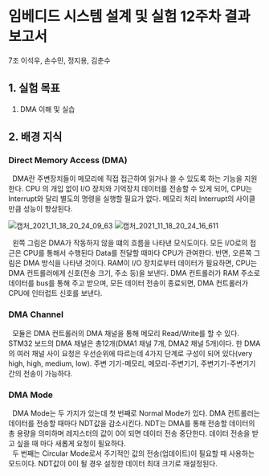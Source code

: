 # 임베디드 시스템 설계 및 실험 12주차 결과 보고서
7조 이석우, 손수민, 정지용, 김춘수


## 1. 실험 목표
1. DMA 이해 및 실습

## 2. 배경 지식

### Direct Memory Access (DMA)

&nbsp;&nbsp;DMA란 주변장치들이 메모리에 직접 접근하여 읽거나 쓸 수 있도록 하는 기능을 지원한다. CPU 의 개입 없이 I/O 장치와 기억장치 데이터를 전송할 수 있게 되어, CPU는 Interrupt와 달리 별도의 명령을 실행할 필요가 없다. 메모리 처리 Interrupt의 사이클만큼 성능이 향상된다.


![캡처_2021_11_18_20_24_09_63](https://user-images.githubusercontent.com/62247273/142562129-9a934f4c-8b0c-4610-8b1e-6688139ffe69.png)
![캡처_2021_11_18_20_24_16_611](https://user-images.githubusercontent.com/62247273/142562130-809a6792-6013-450f-be57-e18cbd7600c4.png)

&nbsp;&nbsp;왼쪽 그림은 DMA가 작동하지 않을 떄의 흐름을 나타낸 모식도이다. 모든 I/O로의 접근은 CPU를 통해서 수행된다 Data를 전달할 때마다 CPU가 관여한다. 반면, 오른쪽 그림은 DMA 방식을 나타낸 것이다. RAM이 I/O 장치로부터 데이터가 필요하면, CPU는 DMA 컨트롤러에게 신호(전송 크기, 주소 등)을 보낸다. DMA 컨트롤러가 RAM 주소로 데이터를 bus를 통해 주고 받으며, 모든 데이터 전송이 종료되면, DMA 컨트롤러가 CPU에 인터럽트 신호를 보낸다.

### DMA Channel
&nbsp;&nbsp;모듈은 DMA 컨트롤러의 DMA 채널을 통해 메모리 Read/Write를 할 수 있다. STM32 보드의 DMA 채널은 총12개(DMA1 채널 7개, DMA2 채널 5개)이다. 한 DMA의 여러 채널 사이 요청은 우선순위에 따르는데 4가지 단계로 구성이 되어 있다(very high, high, medium, low). 주변 기기-메모리, 메모리-주변기기, 주변기기-주변기기 간의 전송이 가능하다.

### DMA Mode
&nbsp;&nbsp;DMA Mode는 두 가지가 있는데 첫 번째로 Normal Mode가 있다. DMA 컨트롤러는 데이터를 전송할 때마다 NDT값을 감소시킨다. NDT는 DMA를 통해 전송할 데이터의 총 용량을 의미하며 레지스터의 값이 0이 되면 데이터 전송 중단한다. 데이터 전송을 받고 싶을 때 마다 새롭게 요청이 필요하다.
</br>&nbsp;&nbsp;두 번째는 Circular Mode로서 주기적인 값의 전송(업데이트)이 필요할 때 사용하는 모드이다. NDT값이 0이 될 경우 설정한 데이터 최대 크기로 재설정된다.


